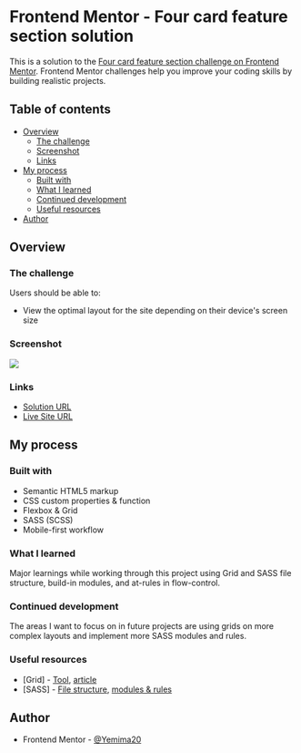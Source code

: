 # Frontend Mentor - Four card feature section solution

This is a solution to the [Four card feature section challenge on Frontend Mentor](https://www.frontendmentor.io/challenges/four-card-feature-section-weK1eFYK). Frontend Mentor challenges help you improve your coding skills by building realistic projects. 

## Table of contents

- [Overview](#overview)
  - [The challenge](#the-challenge)
  - [Screenshot](#screenshot)
  - [Links](#links)
- [My process](#my-process)
  - [Built with](#built-with)
  - [What I learned](#what-i-learned)
  - [Continued development](#continued-development)
  - [Useful resources](#useful-resources)
- [Author](#author)

## Overview

### The challenge

Users should be able to:

- View the optimal layout for the site depending on their device's screen size

### Screenshot

![](./screenshot.jpg)

### Links

- [Solution URL]()
- [Live Site URL]()

## My process

### Built with

- Semantic HTML5 markup
- CSS custom properties & function
- Flexbox & Grid
- SASS (SCSS)
- Mobile-first workflow

### What I learned

Major learnings while working through this project using Grid and SASS file structure, build-in modules, and at-rules in flow-control.

### Continued development

The areas I want to focus on in future projects are using grids on more complex layouts and implement more SASS modules and rules.

### Useful resources

- [Grid] - [Tool](https://layout.bradwoods.io/), [article](https://web.dev/learn/css/grid/)
- [SASS] - [File structure](https://dev.to/technoph1le/a-modern-sass-folder-structure-330f), [modules & rules](https://sass-lang.com/documentation/)

## Author
- Frontend Mentor - [@Yemima20](https://www.frontendmentor.io/profile/Yemima20)